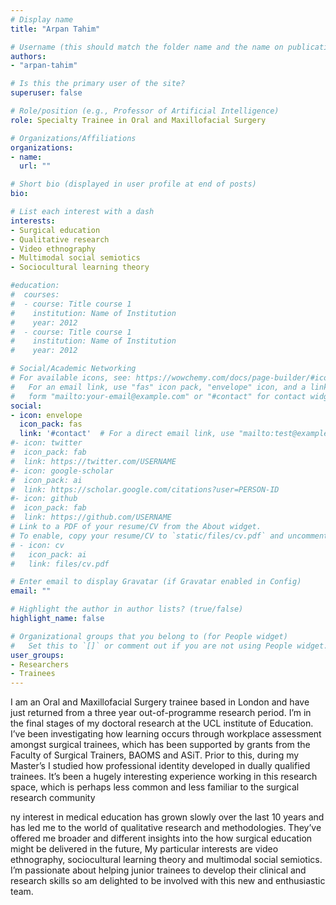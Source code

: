 ```yaml
---
# Display name
title: "Arpan Tahim"

# Username (this should match the folder name and the name on publications)
authors:
- "arpan-tahim"

# Is this the primary user of the site?
superuser: false

# Role/position (e.g., Professor of Artificial Intelligence)
role: Specialty Trainee in Oral and Maxillofacial Surgery

# Organizations/Affiliations
organizations:
- name: 
  url: ""

# Short bio (displayed in user profile at end of posts)
bio: 

# List each interest with a dash
interests:
- Surgical education
- Qualitative research
- Video ethnography
- Multimodal social semiotics
- Sociocultural learning theory

#education:
#  courses:
#  - course: Title course 1
#    institution: Name of Institution
#    year: 2012
#  - course: Title course 1
#    institution: Name of Institution
#    year: 2012

# Social/Academic Networking
# For available icons, see: https://wowchemy.com/docs/page-builder/#icons
#   For an email link, use "fas" icon pack, "envelope" icon, and a link in the
#   form "mailto:your-email@example.com" or "#contact" for contact widget.
social:
- icon: envelope
  icon_pack: fas
  link: '#contact'  # For a direct email link, use "mailto:test@example.org".
#- icon: twitter
#  icon_pack: fab
#  link: https://twitter.com/USERNAME
#- icon: google-scholar
#  icon_pack: ai
#  link: https://scholar.google.com/citations?user=PERSON-ID
#- icon: github
#  icon_pack: fab
#  link: https://github.com/USERNAME
# Link to a PDF of your resume/CV from the About widget.
# To enable, copy your resume/CV to `static/files/cv.pdf` and uncomment the lines below.
# - icon: cv
#   icon_pack: ai
#   link: files/cv.pdf

# Enter email to display Gravatar (if Gravatar enabled in Config)
email: ""

# Highlight the author in author lists? (true/false)
highlight_name: false

# Organizational groups that you belong to (for People widget)
#   Set this to `[]` or comment out if you are not using People widget.
user_groups:
- Researchers
- Trainees
---
```


I am an Oral and Maxillofacial Surgery trainee based in London and have just returned from a three year out-of-programme research period. I’m in the final stages of my doctoral research at the UCL institute of Education. I’ve been investigating how learning occurs through workplace assessment amongst surgical trainees, which has been supported by grants from the Faculty of Surgical Trainers, BAOMS and ASiT. Prior to this, during my Master’s I studied how professional identity developed in dually qualified trainees. It’s been a hugely interesting experience working in this research space, which is perhaps less common and less familiar to the surgical research community

ny interest in medical education has grown slowly over the last 10 years and has led me to the world of qualitative research and methodologies. They’ve offered me broader and different insights into the how surgical education might be delivered in the future, My particular interests are video ethnography, sociocultural learning theory and multimodal social semiotics. I’m passionate about helping junior trainees to develop their clinical and research skills so am delighted to be involved with this new and enthusiastic team.
